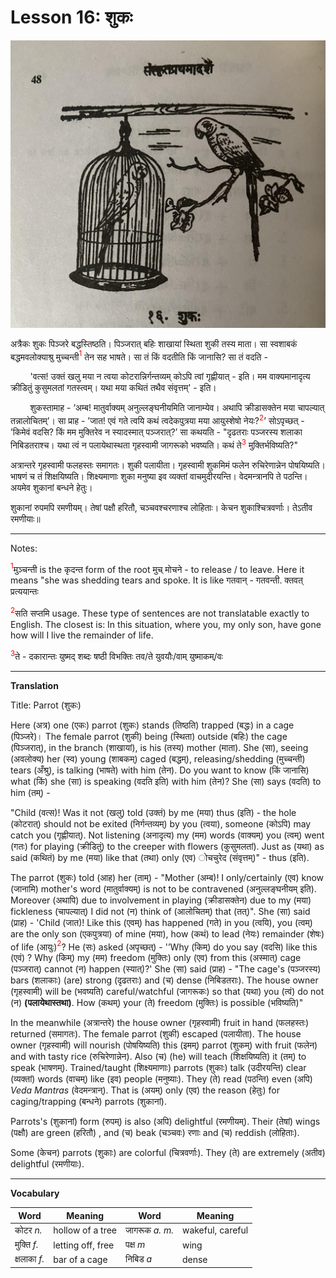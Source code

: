 # Lesson 16: शुकः

![Bird picture](./images/r1l16.jpg)

अत्रैकः शुकः पिञ्जरे बद्धस्तिष्ठति। पिञ्जरात् बहिः शाखायां स्थिता शुकी तस्य माता। सा स्वशाबकं बद्धमवलोक्याश्रु मुच्चन्ती<span style="color:red"><sup>1</sup></span> तेन सह भाषते। सा तं किं वदतीति किं जानासि? सा तं वदति -

&nbsp;&nbsp;&nbsp;&nbsp;&nbsp;&nbsp;&nbsp;&nbsp;'वत्स! उक्तं खलु मया न त्वया कोटरान्निर्गन्तव्यम् कोऽपि त्वां गृह्णीयात् - इति। मम वाक्यमानादृत्य क्रीडितुं कुसुमलतां गतस्त्वम्। यथा मया कथितं तथैव संवृत्तम्' - इति।

&nbsp;&nbsp;&nbsp;&nbsp;&nbsp;&nbsp;&nbsp;&nbsp;शुकस्तामाह - ’अम्ब! मातुर्वाक्यम् अनुल्लङ्घनीयमिति जानाम्येव। अथापि क्रीडासक्तेन मया चापल्यात् तन्नालोचितम्’। सा प्राह - ’जात! एवं गते त्वयि कथं त्वदेकपुत्रया मया आयुस्शेषो नेयः?<span style="color:red"><sup>2</sup></span>’ सोऽपृच्छत् - ’किमेवं वदसि? किं मम मुक्तिरेव न स्यादस्मात् पञ्जरात्?’ सा कथयति - "दृढतराः पञ्जरस्य शलाका निबिडतराश्च। यथा त्वं न पलायेथास्थता गृहस्वामी जागरूको भवष्यति। कथं ते<span style="color:red"><sup>3</sup></span> मुक्तिर्भविष्यति?"

अत्रान्तरे गृहस्वामी फलहस्तः समागतः। शुकी पलायीता। गृहस्वामी शुकमिमं फलेन रुचिरेणान्नेन पोषयिष्यति। भाषणं च तं शिक्षयिष्यति। शिक्ष्यमाणाः शुका मनुष्या इव व्यक्तां वाचमुदीरयन्ति। वेदमन्त्रानपि ते पठन्ति। अयमेव शुकानां बन्धने हेतुः।

शुकानां रुपमपि रमणीयम्। तेषां पक्षौ हरितौ, चञ्चवश्चरणाश्च लोहिताः। केचन शुकाश्चित्रवर्णाः। तेऽतीव रमणीयाः॥


---

Notes:

<span style="color:red"><sup>1</sup></span>मुञ्चन्ती is the कृदन्त form of the root मुच् मोचने - to release / to leave. Here it means "she was shedding tears and spoke. It is like गतवान् - गतवन्ती. क्तवत् प्रत्ययान्तः


<span style="color:red"><sup>2</sup></span>सति सप्तमि usage. These type of sentences are not translatable exactly to English. The closest is: In this situation, where you, my only son, have gone how will I live the remainder of life.

<span style="color:red"><sup>3</sup></span>ते - दकारान्तः युष्मद् शब्दः षष्ठी विभक्तिः तव/ते युवयौः/वाम् युष्माकम्/वः

---

**Translation**

Title: Parrot (शुकः)

Here (अत्र) one (एकः) parrot (शुकः) stands (तिष्ठति) trapped (बद्धः) in a cage (पिञ्जरे)। The female parrot (शुकी) being (स्थिता) outside (बहिः) the cage (पिञ्जरात्), in the branch (शाखायां), is his (तस्य) mother (माता). She (सा), seeing (अवलोक्य) her (स्व) young (शाबकम्) caged (बद्धम्), releasing/shedding (मुच्चन्ती) tears (अँश्रु), is talking (भाषते) with him (तेन). Do you want to know (किं जानासि) what (किं) she (सा) is speaking (वदति इति) with him (तेन)? She (सा) says (वदति) to him (तम्) - 

"Child (वत्स)! Was it not (खलु) told (उक्तं) by me (मया) thus (इति) - the hole (कोटरात्) should not be exited (निर्गन्तव्यम्) by you (त्वया), someone (कोऽपि) may catch you (गृह्णीयात्). Not listening (अनादृत्य) my (मम) words (वाक्यम्) you (त्वम्) went (गतः) for playing (क्रीडितुं) to the creeper with flowers (कुसुमलतां). Just as (यथा) as said (कथितं) by me (मया) like that (तथा) only (एव) ोचचुरेद (संवृत्तम्)" - thus (इति).

The parrot (शुकः) told (आह) her (ताम्) - "Mother (अम्ब)!  I only/certainly  (एव) know (जानामि) mother's word (मातुर्वाक्यम्) is not to be contravened (अनुल्लङ्घनीयम् इति). Moreover (अथापि) due to involvement in playing (क्रीडासक्तेन) due to my (मया) fickleness (चापल्यात्) I did not (न) think of (आलोचितम्) that (तत्)". She (सा) said (प्राह) - 'Child (जात)!  Like this (एवम्) has happened (गते) in you (त्वयि), you (त्वम्) are the only son  (एकपुत्रया) of mine (मया), how (कथं) to lead (नेयः) remainder (शेषः) of life (आयुः)<span style="color:red"><sup>2</sup></span>? He (सः) asked (अपृच्छत्) - '’Why (किम्) do you say (वदसि) like this (एवं) ? Why (किम्) my (मम) freedom (मुक्तिः) only (एव) from this (अस्मात्) cage (पञ्जरात्) cannot (न) happen (स्यात्)?' She (सा) said (प्राह) - "The cage's (पञ्जरस्य) bars (शलाकाः) (are) strong (दृढतराः)  and (च) dense (निबिडतराः). The house owner (गृहस्वामी) will be (भवष्यति) careful/watchful (जागरूकः) so that (यथा) you (त्वं) do not (न) **(पलायेथास्तथा)**. How (कथम्) your (ते) freedom (मुक्तिः) is possible (भविष्यति)"

In the meanwhile (अत्रान्तरे) the house owner (गृहस्वामी) fruit in hand (फलहस्तः) returned (समागतः). The female parrot (शुकी) escaped (पलायीता). The house owner (गृहस्वामी) will nourish (पोषयिष्यति) this (इमम्) parrot (शुकम्) with fruit (फलेन) and with tasty rice (रुचिरेणान्नेन). Also (च) (he) will teach (शिक्षयिष्यति) it (तम्) to speak (भाषणम्). Trained/taught (शिक्ष्यमाणाः) parrots (शुकाः) talk (उदीरयन्ति) clear (व्यक्तां) words (वाचम्) like (इव) people (मनुष्याः). They (ते) read (पठन्ति) even (अपि) *Veda Mantras* (वेदमन्त्रान्). That is (अयम्) only (एव)  the reason (हेतुः) for caging/trapping (बन्धने) parrots (शुकानां).

Parrots's (शुकानां) form (रुपम्) is also (अपि) delightful (रमणीयम्). Their (तेषां) wings (पक्षौ) are green (हरितौ) , and (च) beak (चञ्चवः)  रणाः and (च) reddish (लोहिताः). 

Some (केचन) parrots (शुकाः) are colorful (चित्रवर्णाः). They (ते) are extremely (अतीव) delightful (रमणीयाः).

---

**Vocabulary**

| Word | Meaning | Word | Meaning |
| --- | --- | --- | --- | 
| कोटर *n.* | hollow of a tree | जागरूक *a. m.* |  wakeful, careful |
| मुक्ति *f.* | letting off, free | पक्ष *m* | wing |
| क्षलाका *f.* | bar of a cage | निबिड *a* | dense |